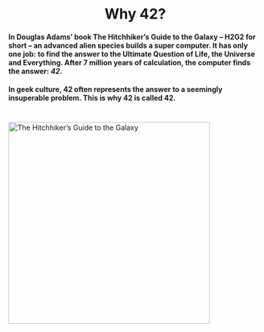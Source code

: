 <h1 align="center"> Why 42? </h1>

#### In Douglas Adams’ book The Hitchhiker’s Guide to the Galaxy – H2G2 for short – an advanced alien species builds a super computer. It has only one job: to find the answer to the Ultimate Question of Life, the Universe and Everything. After 7 million years of calculation, the computer finds the answer: <i>42</i>. 
#### In geek culture, 42 often represents the answer to a seemingly insuperable problem. This is why 42 is called 42.

#

<a><img src="https://images.fineartamerica.com/images/artworkimages/mediumlarge/2/a-hitchhikers-guide-to-the-galaxy-book-cover-art-a-david-lee-thompson.jpg" alt="The Hitchhiker’s Guide to the Galaxy" width="400" height="400"/></a>
